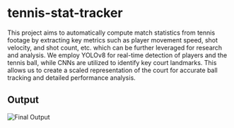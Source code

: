 # tennis-stat-tracker

This project aims to automatically compute match statistics from tennis footage by extracting key metrics such as player movement speed, shot velocity, and shot count, etc. which can be further leveraged for research and analysis. We employ YOLOv8 for real-time detection of players and the tennis ball, while CNNs are utilized to identify key court landmarks. This allows us to create a scaled representation of the court for accurate ball tracking and detailed performance analysis.

## Output

![Final Output](./output/output_video.gif)